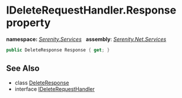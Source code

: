 # IDeleteRequestHandler.Response property
**namespace:** *[Serenity.Services](../../README.md#serenity.services-namespace)*   **assembly**: *[Serenity.Net.Services](../../README.md)*

```csharp
public DeleteResponse Response { get; }
```

## See Also

* class [DeleteResponse](../DeleteResponse.md)
* interface [IDeleteRequestHandler](../IDeleteRequestHandler.md)
